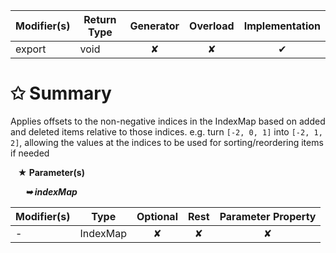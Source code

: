 | Modifier(s)                            | Return Type                    | Generator                        | Overload                         | Implementation                        |
|----------------------------------------|--------------------------------|:--------------------------------:|:--------------------------------:|:-------------------------------------:|
| export | void | ✘ | ✘  | ✔ |

# &#10025; Summary

Applies offsets to the non-negative indices in the IndexMap
based on added and deleted items relative to those indices.
e.g. turn `[-2, 0, 1]` into `[-2, 1, 2]`, allowing the values at the indices to be
used for sorting/reordering items if needed

&nbsp;&nbsp; **&#9733; Parameter(s)**

&nbsp;&nbsp;&nbsp;&nbsp;&nbsp; _**&#10149; indexMap**_

| Modifier(s)                              | Type                        | Optional                           | Rest                          | Parameter Property                          |
|------------------------------------------|-----------------------------|:----------------------------------:|:-----------------------------:|:-------------------------------------------:|
| - | IndexMap | ✘  | ✘ | ✘ |